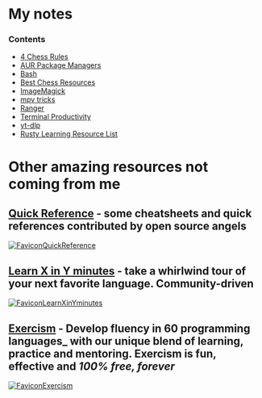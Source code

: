 # My notes

### Contents

- [4 Chess Rules](4ChessRules.md)
- [AUR Package Managers](AURPackageManagers.md)
- [Bash](Bash.md)
- [Best Chess Resources](BestChessResources.md)
- [ImageMagick](ImageMagick.md)
- [mpv tricks](mpv.md)
- [Ranger](Ranger.md)
- [Terminal Productivity](TerminalProductivity.md)
- [yt-dlp](yt-dlp.md)
- [Rusty Learning Resource List](RustyLearningResourceList.md)

# Other amazing resources not coming from me

## [Quick Reference](https://quickref.me/) - some cheatsheets and quick references contributed by open source angels

[![FaviconQuickReference](https://quickref.me/images/favicon.png)](https://quickref.me/)

## [Learn X in Y minutes](https://learnxinyminutes.com/) - take a whirlwind tour of your next favorite language. Community-driven

[![FaviconLearnXinYminutes](https://learnxinyminutes.com/favicon.ico)](https://learnxinyminutes.com/)

## [Exercism](https://exercism.org/) - Develop fluency in 60 programming languages_ with our unique blend of learning, practice and mentoring. Exercism is fun, effective and _100% free, forever_

[![FaviconExercism](https://dg8krxphbh767.cloudfront.net/meta/apple-touch-icon.png)](https://exercism.org/)
